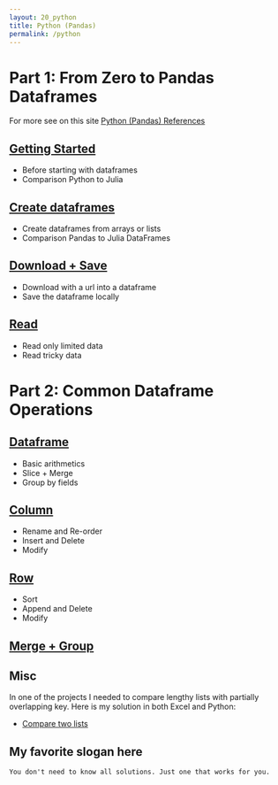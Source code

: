 ```yaml
---
layout: 20_python
title: Python (Pandas)
permalink: /python
---
```


# Part 1: From Zero to Pandas Dataframes


For more see on this site [Python (Pandas) References](python_references)

## [Getting Started](python_gettingStarted)

- Before starting with dataframes
- Comparison Python to Julia

## [Create dataframes](pandas_create)

- Create dataframes from arrays or lists
- Comparison Pandas to Julia DataFrames

## [Download + Save](pandas_download)

- Download with a url into a dataframe
- Save the dataframe locally

## [Read](pandas_read)

- Read only limited data
- Read tricky data

# Part 2: Common Dataframe Operations

## [Dataframe](pandas_df)

- Basic arithmetics
- Slice + Merge
- Group by fields


## [Column](pandas_columns)

- Rename and Re-order
- Insert and Delete
- Modify

## [Row](pandas_rows)

- Sort
- Append and Delete
- Modify 

## [Merge + Group](pandas_merge)



## Misc

In one of the projects I needed to compare lengthy lists with partially overlapping key. Here is my solution in both Excel and Python:

- [Compare two lists](comparetwolists)

## My favorite slogan here

>
    You don't need to know all solutions. Just one that works for you.
    